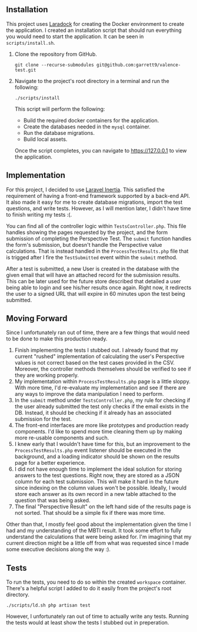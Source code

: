 ## Installation

This project uses [Laradock](https://laradock.io/) for creating the Docker environment to create the application. I created an installation script that should run everything you would need to start the application. It can be seen in `scripts/install.sh`.

1. Clone the repository from GitHub.
    ```
    git clone --recurse-submodules git@github.com:garrett9/valence-test.git 
    ```
1. Navigate to the project's root directory in a terminal and run the following:
    ```
    ./scripts/install
    ```
    This script will perform the following:
    - Build the required docker containers for the application.
    - Create the databases needed in the `mysql` container.
    - Run the database migrations.
    - Build local assets.

    Once the script completes, you can navigate to https://127.0.0.1 to view the application.

## Implementation
For this project, I decided to use [Laravel Inertia](https://inertiajs.com/). This satisfied the requirement of having a front-end framework supported by a back-end API. It also made it easy for me to create database migrations, import the test questions, and write tests. However, as I will mention later, I didn't have time to finish writing my tests :(.

You can find all of the controller logic within `TestsController.php`. This file handles showing the pages requested by the project, and the form submission of completing the Perspective Test. The `submit` function handles the form's submission, but doesn't handle the Perspective value calculations. That is instead handled in the `ProcessTestResults.php` file that is trigged after I fire the `TestSubmitted` event within the `submit` method.

After a test is submitted, a new User is created in the database with the given email that will have an attached record for the submission results. This can be later used for the future store described that detailed a user being able to login and see his/her results once again. Right now, it redirects the user to a signed URL that will expire in 60 minutes upon the test being submitted.

## Moving Forward
Since I unfortunately ran out of time, there are a few things that would need to be done to make this production ready.
1. Finish implementing the tests I stubbed out. I already found that my current "rushed" implementation of calculating the user's Perspective values is not correct based on the test cases provided in the CSV. Moreover, the controller methods themselves should be verified to see if they are working properly.
1. My implementation within `ProcessTestResults.php` page is a little sloppy. With more time, I'd re-evaluate my implementation and see if there are any ways to improve the data manipulation I need to perform.
1. In the `submit` method under `TestsController.php`, my rule for checking if the user already submitted the test only checks if the email exists in the DB. Instead, it should be checking if it already has an associated submission for the test.
1. The front-end interfaces are more like prototypes and production ready components. I'd like to spend more time cleaning them up by making more re-usable components and such.
1. I knew early that I wouldn't have time for this, but an improvement to the `ProcessTestResults.php` event listener should be executed in the background, and a loading indicator should be shown on the results page for a better experience.
1. I did not have enough time to implement the ideal solution for storing answers to the test questions. Right now, they are stored as a JSON column for each test submission. This will make it hard in the future since indexing on the column values won't be possible. Ideally, I would store each answer as its own record in a new table attached to the question that was being asked.
1. The final "Perspective Result" on the left hand side of the results page is not sorted. That should be a simple fix if there was more time.

Other than that, I mostly feel good about the implementation given the time I had and my understanding of the MBTI result. It took some effort to fully understand the calculations that were being asked for. I'm imagining that my current direction might be a little off from what was requested since I made some executive decisions along the way :).

## Tests
To run the tests, you need to do so within the created `workspace` container. There's a helpful script I added to do it easily from the project's root directory.
```
./scripts/ld.sh php artisan test
```

However, I unfortunately ran out of time to actually write any tests. Running the tests would at least show the tests I stubbed out in preperation.
